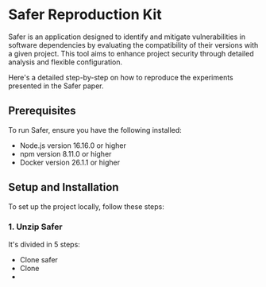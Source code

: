 # Safer Reproduction Kit

Safer is an application designed to identify and mitigate vulnerabilities in software dependencies by evaluating the compatibility of their versions with a given project. This tool aims to enhance project security through detailed analysis and flexible configuration.

Here's a detailed step-by-step on how to reproduce the experiments presented in the Safer paper.  

## Prerequisites
To run Safer, ensure you have the following installed:
- Node.js version 16.16.0 or higher
- npm version 8.11.0 or higher
- Docker version 26.1.1 or higher


## Setup and Installation

To set up the project locally, follow these steps:

### 1. Unzip Safer


It's divided in 5 steps:




- Clone safer  
- Clone 
- 

